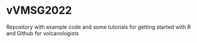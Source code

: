 # vVMSG2022
Repository with example code and some tutorials for getting started with R and Github for volcanologists
